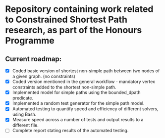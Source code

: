 # Repository containing work related to Constrained Shortest Path research, as part of the Honours Programme 

## Current roadmap:

- [x] Coded basic version of shortest non-simple path between two nodes of a given graph. (no constraints)
- [x] Coded version mentioned in the general workflow - mandatory vertex constraints added to the shortest non-simple path.
- [x] Implemented model for simple paths using the bounded_dpath predicate.
- [X] Implemented a random test generator for the simple path model. 
- [X] Automated testing to quantify speed and efficiency of different solvers, using Bash.
- [X] Measure speed across a number of tests and output results to a different file.
- [ ] Complete report stating results of the automated testing.